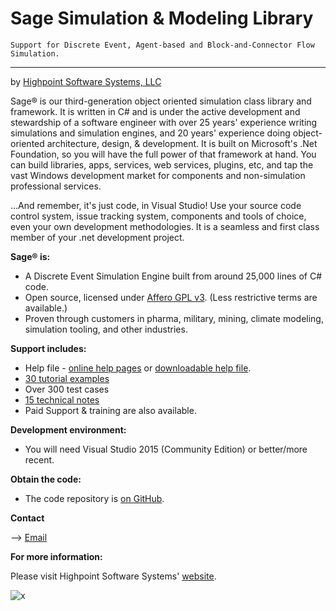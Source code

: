 # Sage Simulation & Modeling Library

`Support for Discrete Event, Agent-based and Block-and-Connector Flow Simulation.`

-------------------
by [Highpoint Software Systems, LLC](http://www.highpointsoftware.com/index.html)

Sage® is our third-generation object oriented simulation class library and framework. It is written in C# and is under the active development and stewardship of a software engineer with over 25 years' experience writing simulations and simulation engines, and 20 years' experience doing object-oriented architecture, design, & development. It is built on Microsoft's .Net Foundation, so you will have the full power of that framework at hand. You can build libraries, apps, services, web services, plugins, etc, and tap the vast Windows development market for components and non-simulation professional services.

...And remember, it's just code, in Visual Studio! Use your source code control system, issue tracking system, components and tools of choice, even your own development methodologies. It is a seamless and first class member of your .net development project.

**Sage® is:**
 * A Discrete Event Simulation Engine built from around 25,000 lines of C# code.
 * Open source, licensed under [Affero GPL v3](./LICENSE). (Less restrictive terms are available.)
 * Proven through customers in pharma, military, mining, climate modeling, simulation tooling, and other industries.

**Support includes:**
 * Help file - [online help pages](http://www.highpointsoftware.com/SageHelp/index.html) or [downloadable help file](ftp://pbosch@highpointsoftware.com/SageHelp/Sage4.chm).
 * [30 tutorial examples](http://www.highpointsoftware.com/Tutorial/index.html)
 * Over 300 test cases
 * [15 technical notes](http://www.highpointsoftware.com/TechNotes/index.htm)
 * Paid Support & training are also available.

**Development environment:**
* You will need Visual Studio 2015 (Community Edition) or better/more recent.

**Obtain the code:**
 * The code repository is [on GitHub](https://github.com/peterbosch/Sage).
 
**Contact**

--> [Email](mailto://support@highpointsoftware.com)

**For more information:**

Please visit Highpoint Software Systems' [website](http://www.highpointsoftware.com/index.html).

![x](http://www.highpointsoftware.com/Images/logomedium.jpg "Highpoint Logo")

